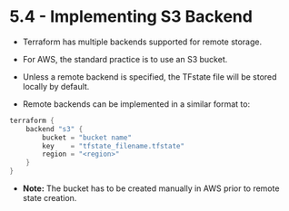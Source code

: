 # 5.4 - Implementing S3 Backend

- Terraform has multiple backends supported for remote storage.
- For AWS, the standard practice is to use an S3 bucket.
- Unless a remote backend is specified, the TFstate file will be stored locally by default.

- Remote backends can be implemented in a similar format to:

```go
terraform {
    backend "s3" {
        bucket = "bucket name"
        key    = "tfstate_filename.tfstate"
        region = "<region>"
    }
}

```

- **Note:** The bucket has to be created manually in AWS prior to remote state creation.